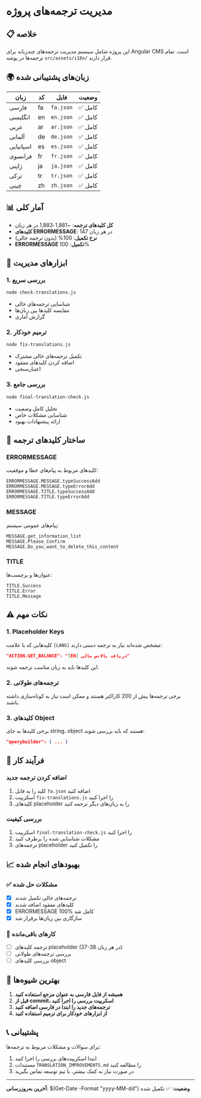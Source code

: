 # مدیریت ترجمه‌های پروژه

## 📋 خلاصه

این پروژه شامل سیستم مدیریت ترجمه‌های چندزبانه برای Angular CMS است. تمام ترجمه‌ها در پوشه `src/assets/i18n/` قرار دارند.

## 🌍 زبان‌های پشتیبانی شده

| زبان      | کد  | فایل      | وضعیت   |
| --------- | --- | --------- | ------- |
| فارسی     | fa  | `fa.json` | ✅ کامل |
| انگلیسی   | en  | `en.json` | ✅ کامل |
| عربی      | ar  | `ar.json` | ✅ کامل |
| آلمانی    | de  | `de.json` | ✅ کامل |
| اسپانیایی | es  | `es.json` | ✅ کامل |
| فرانسوی   | fr  | `fr.json` | ✅ کامل |
| ژاپنی     | ja  | `ja.json` | ✅ کامل |
| ترکی      | tr  | `tr.json` | ✅ کامل |
| چینی      | zh  | `zh.json` | ✅ کامل |

## 📊 آمار کلی

- **کل کلیدهای ترجمه**: ~1,881-1,883 در هر زبان
- **کلیدهای ERRORMESSAGE**: 147 در هر زبان
- **نرخ تکمیل**: 100% (بدون ترجمه خالی)
- **ERRORMESSAGE تکمیل**: 100%

## 🔧 ابزارهای مدیریت

### 1. بررسی سریع

```bash
node check-translations.js
```

- شناسایی ترجمه‌های خالی
- مقایسه کلیدها بین زبان‌ها
- گزارش آماری

### 2. ترمیم خودکار

```bash
node fix-translations.js
```

- تکمیل ترجمه‌های خالی مشترک
- اضافه کردن کلیدهای مفقود
- اعتبارسنجی

### 3. بررسی جامع

```bash
node final-translation-check.js
```

- تحلیل کامل وضعیت
- شناسایی مشکلات خاص
- ارائه پیشنهادات بهبود

## 📝 ساختار کلیدهای ترجمه

### ERRORMESSAGE

کلیدهای مربوط به پیام‌های خطا و موفقیت:

```
ERRORMESSAGE.MESSAGE.typeSuccessAdd
ERRORMESSAGE.MESSAGE.typeErrorAdd
ERRORMESSAGE.TITLE.typeSuccessAdd
ERRORMESSAGE.TITLE.typeErrorAdd
```

### MESSAGE

پیام‌های عمومی سیستم:

```
MESSAGE.get_information_list
MESSAGE.Please_Confirm
MESSAGE.Do_you_want_to_delete_this_content
```

### TITLE

عنوان‌ها و برچسب‌ها:

```
TITLE.Success
TITLE.Error
TITLE.Message
```

## ⚠️ نکات مهم

### 1. Placeholder Keys

کلیدهایی که با علامت `[LANG]` مشخص شده‌اند نیاز به ترجمه دستی دارند:

```json
"ACTION.GET_BALANCE": "[EN] دریافت بالانس مالی"
```

این کلیدها باید به زبان مناسب ترجمه شوند.

### 2. ترجمه‌های طولانی

برخی ترجمه‌ها بیش از 200 کاراکتر هستند و ممکن است نیاز به کوتاه‌سازی داشته باشند.

### 3. کلیدهای Object

برخی کلیدها به جای string، object هستند که باید بررسی شوند:

```json
"querybuilder": { ... }
```

## 🔄 فرآیند کار

### اضافه کردن ترجمه جدید

1. کلید را به فایل `fa.json` اضافه کنید
2. اسکریپت `fix-translations.js` را اجرا کنید
3. کلیدهای placeholder را به زبان‌های دیگر ترجمه کنید

### بررسی کیفیت

1. اسکریپت `final-translation-check.js` را اجرا کنید
2. مشکلات شناسایی شده را برطرف کنید
3. ترجمه‌های placeholder را تکمیل کنید

## 📈 بهبودهای انجام شده

### ✅ مشکلات حل شده

- [x] ترجمه‌های خالی تکمیل شدند
- [x] کلیدهای مفقود اضافه شدند
- [x] ERRORMESSAGE 100% کامل شد
- [x] سازگاری بین زبان‌ها برقرار شد

### 🔄 کارهای باقی‌مانده

- [ ] ترجمه کلیدهای placeholder (37-38 در هر زبان)
- [ ] بررسی ترجمه‌های طولانی
- [ ] بررسی کلیدهای object

## 🎯 بهترین شیوه‌ها

1. **همیشه از فایل فارسی به عنوان مرجع استفاده کنید**
2. **قبل از commit، اسکریپت بررسی را اجرا کنید**
3. **ترجمه‌های جدید را ابتدا در فارسی اضافه کنید**
4. **از ابزارهای خودکار برای ترمیم استفاده کنید**

## 📞 پشتیبانی

برای سوالات و مشکلات مربوط به ترجمه‌ها:

1. ابتدا اسکریپت‌های بررسی را اجرا کنید
2. مستندات `TRANSLATION_IMPROVEMENTS.md` را مطالعه کنید
3. در صورت نیاز به کمک بیشتر، با تیم توسعه تماس بگیرید

---

**آخرین به‌روزرسانی**: $(Get-Date -Format "yyyy-MM-dd")
**وضعیت**: ✅ تکمیل شده
